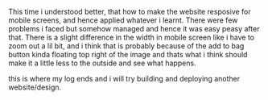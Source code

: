 This time i understood better, that how to make the website resposive for mobile screens, and hence applied whatever i learnt.
There were few problems i faced but somehow managed and hence it was easy peasy after that.
There is a slight difference in the width in mobile screen like i have to zoom out a lil bit, and i think that is probably because of the add to bag button kinda floating top right of the image and thats what i think should make it a little less to the outside and see what happens.

this is where my log ends and i will try building and deploying another website/design.
